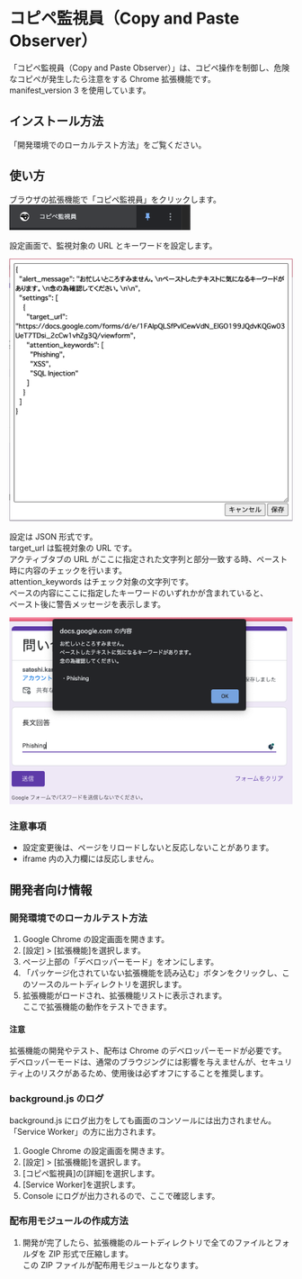 # コピペ監視員（Copy and Paste Observer）

「コピペ監視員（Copy and Paste Observer）」は、コピペ操作を制御し、危険なコピペが発生したら注意をする Chrome 拡張機能です。  
manifest_version 3 を使用しています。

## インストール方法

「開発環境でのローカルテスト方法」をご覧ください。

## 使い方

ブラウザの拡張機能で「コピペ監視員」をクリックします。  
![アイコン](img/extension.png "アイコン")

設定画面で、監視対象の URL とキーワードを設定します。

![設定ダイアログ](img/setting.png "設定ダイアログ")

設定は JSON 形式です。  
target_url は監視対象の URL です。  
アクティブタブの URL がここに指定された文字列と部分一致する時、ペースト時に内容のチェックを行います。  
attention_keywords はチェック対象の文字列です。  
ペースの内容にここに指定したキーワードのいずれかが含まれていると、  
ペースト後に警告メッセージを表示します。

![警告メッセージ](img/alert.png "警告メッセージ")

### 注意事項

- 設定変更後は、ページをリロードしないと反応しないことがあります。
- iframe 内の入力欄には反応しません。

## 開発者向け情報

### 開発環境でのローカルテスト方法

1. Google Chrome の設定画面を開きます。
2. [設定] > [拡張機能]を選択します。
3. ページ上部の「デベロッパーモード」をオンにします。
4. 「パッケージ化されていない拡張機能を読み込む」ボタンをクリックし、このソースのルートディレクトリを選択します。
5. 拡張機能がロードされ、拡張機能リストに表示されます。  
   ここで拡張機能の動作をテストできます。

#### 注意

拡張機能の開発やテスト、配布は Chrome のデベロッパーモードが必要です。  
デベロッパーモードは、通常のブラウジングには影響を与えませんが、セキュリティ上のリスクがあるため、使用後は必ずオフにすることを推奨します。

### background.js のログ

background.js にログ出力をしても画面のコンソールには出力されません。  
「Service Worker」の方に出力されます。

1. Google Chrome の設定画面を開きます。
2. [設定] > [拡張機能]を選択します。
3. [コピペ監視員]の[詳細]を選択します。
4. [Service Worker]を選択します。
5. Console にログが出力されるので、ここで確認します。

### 配布用モジュールの作成方法

1. 開発が完了したら、拡張機能のルートディレクトリで全てのファイルとフォルダを ZIP 形式で圧縮します。  
   この ZIP ファイルが配布用モジュールとなります。
